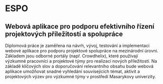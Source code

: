 # ESPO
## Webová aplikace pro podporu efektivního řízení projektových příležitostí a spolupráce

Diplomová práce je zaměřena na návrh, vývoj, testování a implementaci webové aplikace pro podporu projektové spolupráce na mezinárodní úrovni.  Základem jsou odborné portály (např. Crowdhelix), které používají výzkumné pracovníci a projektové týmy pro realizaci nových příležitostí.  Na základě klíčových slov a doporučování relevantního obsahu bude webová aplikace umožňovat snadné vyhledání souvisejících témat, aktivit a projektových výzev pro výzkumné týmy v prostředí Masarykovy univerzity.
